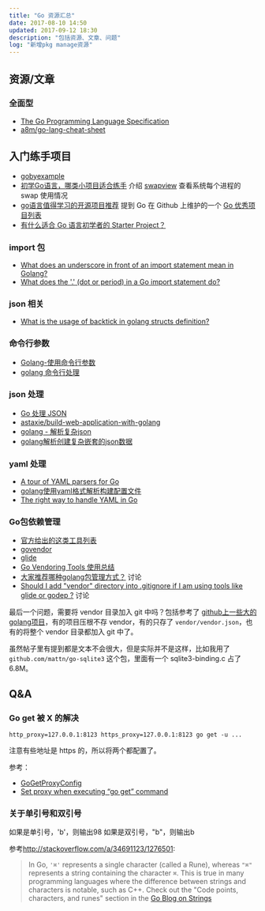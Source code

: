 ```yaml
---
title: "Go 资源汇总"
date: 2017-08-10 14:50
updated: 2017-09-12 18:30
description: "包括资源、文章、问题"
log: "新增pkg manage资源"
---
```


## 资源/文章

### 全面型

- [The Go Programming Language Specification](https://golang.org/ref/spec)
- [a8m/go-lang-cheat-sheet](https://github.com/a8m/go-lang-cheat-sheet)


## 入门练手项目

* [gobyexample](https://gobyexample.com/)
* [初学Go语言，哪类小项目适合练手](https://segmentfault.com/q/1010000002481792)  介绍 [swapview](https://github.com/lilydjwg/swapview) 查看系统每个进程的 swap 使用情况
* [go语言值得学习的开源项目推荐](http://www.cnblogs.com/baiyuxiong/p/4309934.html)  提到 Go 在 Github 上维护的一个 [Go 优秀项目列表](https://github.com/golang/go/wiki/Projects)
* [有什么适合 Go 语言初学者的 Starter Project？](https://www.zhihu.com/question/33241133)


### import 包

- [What does an underscore in front of an import statement mean in Golang?](https://stackoverflow.com/questions/21220077/what-does-an-underscore-in-front-of-an-import-statement-mean-in-golang)
- [What does the '.' (dot or period) in a Go import statement do?](https://stackoverflow.com/questions/6478962/what-does-the-dot-or-period-in-a-go-import-statement-do)


### json 相关

- [What is the usage of backtick in golang structs definition?](https://stackoverflow.com/questions/30681054/what-is-the-usage-of-backtick-in-golang-structs-definition)


### 命令行参数

- [Golang-使用命令行参数](http://www.nljb.net/default/Golang-%E4%BD%BF%E7%94%A8%E5%91%BD%E4%BB%A4%E8%A1%8C%E5%8F%82%E6%95%B0/)
- [golang 命令行处理](http://studygolang.com/articles/2878)

### json 处理

- [Go 处理 JSON](http://n.thepana.com/2015/10/21/go-json/)
- [astaxie/build-web-application-with-golang](https://github.com/astaxie/build-web-application-with-golang/blob/master/zh/07.2.md)
- [golang - 解析复杂json](https://segmentfault.com/q/1010000000583211)
- [golang解析创建复杂嵌套的json数据](http://xiaorui.cc/2016/03/06/golang%E8%A7%A3%E6%9E%90%E5%88%9B%E5%BB%BA%E5%A4%8D%E6%9D%82%E5%B5%8C%E5%A5%97%E7%9A%84json%E6%95%B0%E6%8D%AE/)

### yaml 处理

- [A tour of YAML parsers for Go](http://sweetohm.net/article/go-yaml-parsers.en.html)
- [golang使用yaml格式解析构建配置文件](http://xiaorui.cc/2016/03/20/golang%E4%BD%BF%E7%94%A8yaml%E6%A0%BC%E5%BC%8F%E8%A7%A3%E6%9E%90%E6%9E%84%E5%BB%BA%E9%85%8D%E7%BD%AE%E6%96%87%E4%BB%B6/)
- [The right way to handle YAML in Go](http://ghodss.com/2014/the-right-way-to-handle-yaml-in-golang/)

### Go包依赖管理

- [官方给出的这类工具列表](https://github.com/golang/go/wiki/PackageManagementTools)
- [govendor](https://github.com/kardianos/govendor)
- [glide](https://github.com/Masterminds/glide)
- [Go Vendoring Tools 使用总结](http://www.grdtechs.com/2016/05/24/comparison-of-Go-Vendoring-Tools/)
- [大家推荐哪种golang包管理方式？](https://gocn.io/question/9)  讨论
- [Should I add "vendor" directory into .gitignore if I am using tools like glide or godep ?](https://www.reddit.com/r/golang/comments/6b9817/should_i_add_vendor_directory_into_gitignore_if_i/)  讨论

最后一个问题，需要将 vendor 目录加入 git 中吗？包括参考了 [github上一些大的golang项目](https://github.com/search?l=&p=1&q=language%3AGo+stars%3A%3E1000+forks%3A%3E50&ref=advsearch&type=Repositories&utf8=%E2%9C%93)，有的项目压根不存 vendor，有的只存了 `vendor/vendor.json`，也有的将整个 vendor 目录都加入 git 中了。

虽然帖子里有提到都是文本不会很大，但是实际并不是这样，比如我用了 `github.com/mattn/go-sqlite3` 这个包，里面有一个 sqlite3-binding.c 占了 6.8M。

## Q&A

### Go get 被 X 的解决

```
http_proxy=127.0.0.1:8123 https_proxy=127.0.0.1:8123 go get -u ...
```

注意有些地址是 https 的，所以将两个都配置了。

参考：

* [GoGetProxyConfig](https://github.com/golang/go/wiki/GoGetProxyConfig)
* [Set proxy when executing “go get” command](http://nanxiao.me/en/set-proxy-when-executing-go-get-command/)


### 关于单引号和双引号

如果是单引号，'b'，则输出98
如果是双引号，"b"，则输出b

参考<http://stackoverflow.com/a/34691123/1276501>:

> In Go, `'⌘'` represents a single character (called a Rune), whereas `"⌘"` represents a string containing the character `⌘`. 
> This is true in many programming languages where the difference between strings and characters is notable, such as C++.
> Check out the "Code points, characters, and runes" section in the [Go Blog on Strings](https://blog.golang.org/strings)
